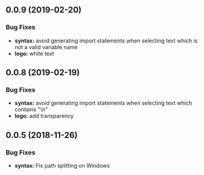 <a name="0.0.9"></a>

## 0.0.9 (2019-02-20)

### Bug Fixes

- **syntax:** avoid generating import statements when selecting text which is not a valid variable name
- **logo:** white text

<a name="0.0.8"></a>

## 0.0.8 (2019-02-19)

### Bug Fixes

- **syntax:** avoid generating import statements when selecting text which contains "\n"
- **logo:** add transparency

<a name="0.0.5"></a>

## 0.0.5 (2018-11-26)

### Bug Fixes

- **syntax:** Fix path splitting on Windows
